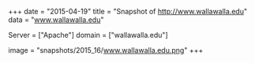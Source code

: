 
+++
date = "2015-04-19"
title = "Snapshot of http://www.wallawalla.edu"
data = "www.wallawalla.edu"

Server = ["Apache"]
domain = ["wallawalla.edu"]

  image = "snapshots/2015_16/www.wallawalla.edu.png"
+++
#
